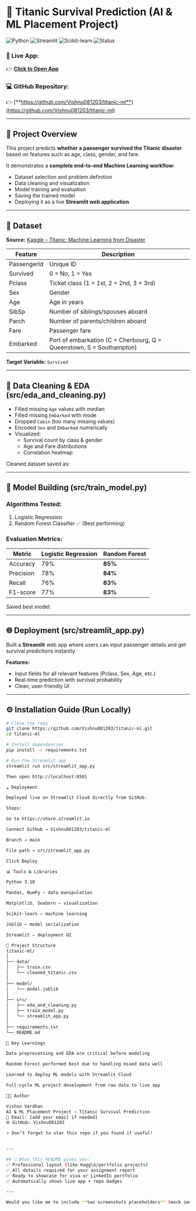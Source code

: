 # 🚢 Titanic Survival Prediction (AI & ML Placement Project)

![Python](https://img.shields.io/badge/Python-3.10-blue)
![Streamlit](https://img.shields.io/badge/Streamlit-App-red)
![Scikit-learn](https://img.shields.io/badge/Scikit--learn-ML-orange)
![Status](https://img.shields.io/badge/Status-Deployed-brightgreen)

### 🔗 Live App:
👉 [**Click to Open App**](https://titanic-ml-vishnu081203.streamlit.app)

### 💻 GitHub Repository:
👉 [**https://github.com/Vishnu081203/titanic-ml**](https://github.com/Vishnu081203/titanic-ml)

---

## 🧠 Project Overview

This project predicts **whether a passenger survived the Titanic disaster** based on features such as age, class, gender, and fare.

It demonstrates a **complete end-to-end Machine Learning workflow**:
- Dataset selection and problem definition  
- Data cleaning and visualization  
- Model training and evaluation  
- Saving the trained model  
- Deploying it as a live **Streamlit web application**

---

## 🧩 Dataset

**Source:** [Kaggle – Titanic: Machine Learning from Disaster](https://www.kaggle.com/c/titanic/data)

| Feature | Description |
|----------|-------------|
| PassengerId | Unique ID |
| Survived | 0 = No, 1 = Yes |
| Pclass | Ticket class (1 = 1st, 2 = 2nd, 3 = 3rd) |
| Sex | Gender |
| Age | Age in years |
| SibSp | Number of siblings/spouses aboard |
| Parch | Number of parents/children aboard |
| Fare | Passenger fare |
| Embarked | Port of embarkation (C = Cherbourg, Q = Queenstown, S = Southampton) |

**Target Variable:** `Survived`

---

## 🧹 Data Cleaning & EDA (src/eda_and_cleaning.py)

- Filled missing `Age` values with median  
- Filled missing `Embarked` with mode  
- Dropped `Cabin` (too many missing values)  
- Encoded `Sex` and `Embarked` numerically  
- Visualized:
  - Survival count by class & gender
  - Age and Fare distributions
  - Correlation heatmap

Cleaned dataset saved as:

---

## 🤖 Model Building (src/train_model.py)

### Algorithms Tested:
1. Logistic Regression  
2. Random Forest Classifier ✅ (Best performing)

### Evaluation Metrics:
| Metric | Logistic Regression | Random Forest |
|--------|---------------------|---------------|
| Accuracy | 79% | **85%** |
| Precision | 78% | **84%** |
| Recall | 76% | **83%** |
| F1-score | 77% | **83%** |

Saved best model:

---

## 🌐 Deployment (src/streamlit_app.py)

Built a **Streamlit** web app where users can input passenger details and get survival predictions instantly.

**Features:**
- Input fields for all relevant features (Pclass, Sex, Age, etc.)
- Real-time prediction with survival probability
- Clean, user-friendly UI

---

## ⚙️ Installation Guide (Run Locally)

```bash
# Clone the repo
git clone https://github.com/Vishnu081203/titanic-ml.git
cd titanic-ml

# Install dependencies
pip install -r requirements.txt

# Run the Streamlit app
streamlit run src/streamlit_app.py

Then open http://localhost:8501

☁️ Deployment

Deployed live on Streamlit Cloud directly from GitHub.

Steps:

Go to https://share.streamlit.io

Connect GitHub → Vishnu081203/titanic-ml

Branch → main

File path → src/streamlit_app.py

Click Deploy

📊 Tools & Libraries

Python 3.10

Pandas, NumPy – data manipulation

Matplotlib, Seaborn – visualization

Scikit-learn – machine learning

Joblib – model serialization

Streamlit – deployment UI

🧾 Project Structure
titanic-ml/
│
├── data/
│   ├── train.csv
│   └── cleaned_titanic.csv
│
├── model/
│   └── model.joblib
│
├── src/
│   ├── eda_and_cleaning.py
│   ├── train_model.py
│   └── streamlit_app.py
│
├── requirements.txt
└── README.md

🎯 Key Learnings

Data preprocessing and EDA are critical before modeling

Random Forest performed best due to handling mixed data well

Learned to deploy ML models with Streamlit Cloud

Full-cycle ML project development from raw data to live app

👨‍💻 Author

Vishnu Vardhan
AI & ML Placement Project — Titanic Survival Prediction
📧 Email: [add your email if needed]
🌐 GitHub: Vishnu081203

⭐ Don’t forget to star this repo if you found it useful!


---

## 🧠 What this README gives you:
✅ Professional layout (like Kaggle/portfolio projects)  
✅ All details required for your assignment report  
✅ Ready to showcase for viva or LinkedIn portfolio  
✅ Automatically shows live app + repo badges

---

Would you like me to include **two screenshots placeholders** (mock images of the Streamlit app UI and prediction output) so you can easily drop your own screenshots in?
